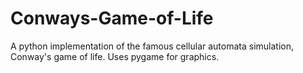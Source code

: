 # Conways-Game-of-Life
A python implementation of the famous cellular automata simulation, Conway's game of life. Uses pygame for graphics.
